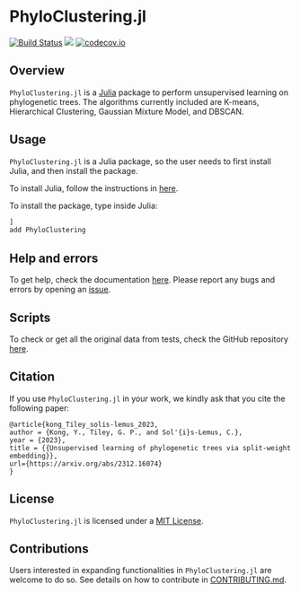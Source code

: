 # PhyloClustering.jl

[![Build Status](https://github.com/solislemuslab/PhyloClustering.jl/actions/workflows/CI.yml/badge.svg?branch=master)](https://github.com/solislemuslab/PhyloClustering.jl/actions/workflows/CI.yml?query=branch%3Amaster)
[![](https://img.shields.io/badge/docs-dev-blue.svg)](https://solislemuslab.github.io/PhyloClustering.jl/dev)
[![codecov.io](https://codecov.io/gh/YiboK/PhyloClustering.jl/branch/master/graph/badge.svg?token=AXGI6GHHCY)](http://codecov.io/gh/YiboK/PhyloClustering.jl)

## Overview

`PhyloClustering.jl` is a [Julia](http://julialang.org/) package to perform unsupervised learning on phylogenetic trees. The algorithms currently included are K-means, Hierarchical Clustering, Gaussian Mixture Model, and DBSCAN.

## Usage

`PhyloClustering.jl` is a Julia package, so the user needs to first install Julia, and then install the package.

To install Julia, follow the instructions in [here](https://julialang.org/downloads/).

To install the package, type inside Julia:
```julia
]
add PhyloClustering
```
## Help and errors

To get help, check the documentation [here](https://solislemuslab.github.io/PhyloClustering.jl/dev). Please report any bugs and errors by opening an
[issue](https://github.com/solislemuslab/PhyloClustering.jl/issues/new).

## Scripts

To check or get all the original data from tests, check the GitHub repository [here](https://github.com/YiboK/PhyloClustering-scripts).

## Citation

If you use `PhyloClustering.jl` in your work, we kindly ask that you cite the following paper: 
```
@article{kong_Tiley_solis-lemus_2023,
author = {Kong, Y., Tiley, G. P., and Sol'{i}s-Lemus, C.},
year = {2023},
title = {{Unsupervised learning of phylogenetic trees via split-weight embedding}},
url={https://arxiv.org/abs/2312.16074}
}
```

## License

`PhyloClustering.jl` is licensed under a
[MIT License](https://github.com/solislemuslab/PhyloClustering.jl/blob/master/LICENSE).

## Contributions

Users interested in expanding functionalities in `PhyloClustering.jl` are welcome to do so. See details on how to contribute in [CONTRIBUTING.md](https://github.com/solislemuslab/PhyloClustering.jl/blob/master/CONTRIBUTING.md).

